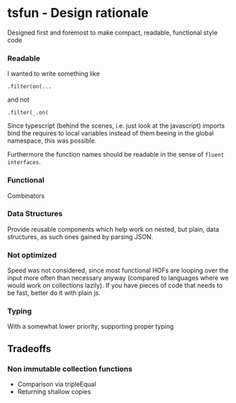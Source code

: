 # tsfun - Design rationale

Designed first and foremost to make compact, readable, functional style code

### Readable 

I wanted to write something like

```
.filter(on(...
```

and not 

```
.filter(_.on(
```

Since typescript (behind the scenes, i.e. just look at the javascript) 
imports bind the requires to local variables instead of them beeing in the global namespace,
this was possible.  

Furthermore the function names should be readable in the sense of `fluent interfaces`.

### Functional

Combinators

### Data Structures

Provide reusable components which help work on nested, but plain, data structures,
as such ones gained by parsing JSON.

### Not optimized

Speed was not considered, since most functional HOFs are looping over 
the input more often than necessary anyway (compared to languages where we would work on collections lazily).
If you have pieces of code that needs to be fast, better do it with plain js.

### Typing  

With a somewhat lower priority, supporting proper typing

## Tradeoffs

### Non immutable collection functions

* Comparison via tripleEqual
* Returning shallow copies

